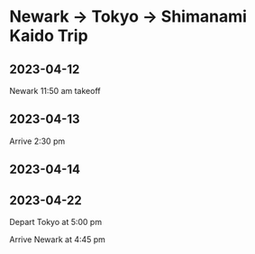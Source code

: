 # Newark -> Tokyo -> Shimanami Kaido Trip

## 2023-04-12

Newark 11:50 am takeoff

## 2023-04-13

Arrive 2:30 pm



## 2023-04-14

## 2023-04-22

Depart Tokyo at 5:00 pm

Arrive Newark at 4:45 pm
